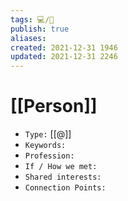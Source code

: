 ```yaml
---
tags: 💻️/👥️
publish: true
aliases: 
created: 2021-12-31 1946
updated: 2021-12-31 2246
---
```


# [[Person]]

- `Type:` [[@]]
- `Keywords:`
- `Profession:`
- `If / How we met:`
- `Shared interests:`
- `Connection Points:`